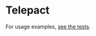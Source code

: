 # Telepact

For usage examples, [see the tests](https://github.com/Telepact/telepact/blob/main/test/lib/ts/src/main.ts).